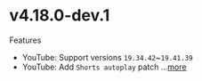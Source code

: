 # v4.18.0-dev.1
Features
- YouTube: Support versions `19.34.42`~`19.41.39`
- YouTube: Add `Shorts autoplay` patch ...[more](https://github.com/ReVanced/revanced-patches/releases/tag/v4.18.0-dev.1)
